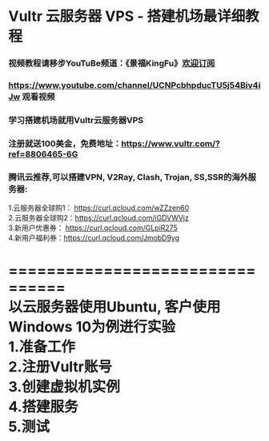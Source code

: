 # Vultr 云服务器 VPS - 搭建机场最详细教程
### 视频教程请移步YouTuBe频道：《景福KingFu》[欢迎订阅](https://www.youtube.com/channel/UCNPcbhpducTU5j54Biv4iJw?sub_confirmation=1)
### <https://www.youtube.com/channel/UCNPcbhpducTU5j54Biv4iJw>  观看视频  
### 学习搭建机场就用Vultr云服务器VPS  
### 注册就送100美金，免费地址：<https://www.vultr.com/?ref=8806465-6G>
### 腾讯云推荐,可以搭建VPN, V2Ray, Clash, Trojan, SS,SSR的海外服务器:  
1.云服务器全球购1： https://curl.qcloud.com/wZZzen60  
2.云服务器全球购2：https://curl.qcloud.com/iGDVWVjz    
3.新用户优惠券： https://curl.qcloud.com/GLpiR275  
4.新用户福利券：https://curl.qcloud.com/JmobD9yg  


================================  
以云服务器使用Ubuntu, 客户使用Windows 10为例进行实验  
1.准备工作  
2.注册Vultr账号  
3.创建虚拟机实例  
4.搭建服务  
5.测试  
================================  
